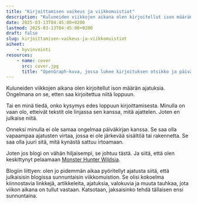 ```yaml
---
title: "Kirjoittamisen vaikeus ja viikkomuistiot"
description: "Kuluneiden viikkojen aikana olen kirjoitellut ison määrän ajatuksia. Ongelmana on se, etten saa kirjoitettua niitä loppuun."
date: 2025-03-13T04:45:00+0200
lastmod: 2025-03-13T04:45:00+0200
draft: false
slug: kirjoittamisen-vaikeus-ja-viikkomuistiot
aiheet:
    - hyvinvointi
resources:
    - name: cover
      src: cover.jpg
      title: "OpenGraph-kuva, jossa lukee kirjoituksen otsikko ja päivämäärä."
---
```

Kuluneiden viikkojen aikana olen kirjoitellut ison määrän ajatuksia. Ongelmana on se, etten saa kirjoitettua niitä loppuun.

<!--more-->

Tai en minä tiedä, onko kysymys edes loppuun kirjoittamisesta. Minulla on vaan olo, etteivät tekstit ole linjassa sen kanssa, mitä ajattelen. Joten en julkaise niitä.

Onneksi minulla ei ole samaa ongelmaa päiväkirjan kanssa. Se saa olla vapaampaa ajatusten virtaa, jossa ei ole järkevää sisältöä tai rakennetta. Se saa olla juuri sitä, mitä kynästä sattuu irtoamaan.

Joten jos blogi on vähän hiljaisempi, se johtuu tästä. Ja siitä, että olen keskittynyt pelaamaan [Monster Hunter Wildsia](https://www.monsterhunter.com/wilds/en-us/).

Blogiin liittyen: olen jo pidemmän aikaa pyöritellyt ajatusta siitä, että julkaisisin blogissa sunnuntaisin viikkomuistion. Se olisi kokoelma kiinnostavia linkkejä, artikkeleita, ajatuksia, valokuvia ja muuta tauhkaa, jota viikon aikana on tullut vastaan. Katsotaan, jaksaisinko tehdä tällaisen ensi sunnuntaina.

